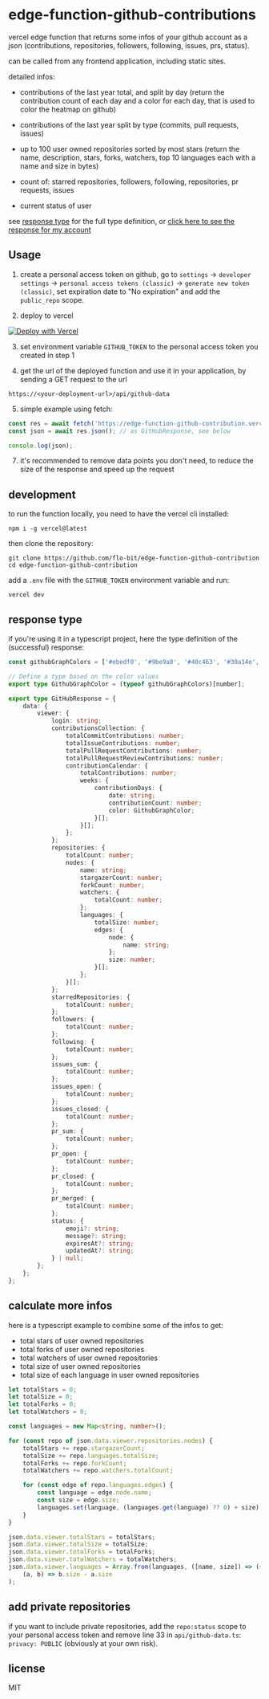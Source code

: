 # edge-function-github-contributions

vercel edge function that returns some infos of your github account as a json (contributions, repositories, followers, following, issues, prs, status).

can be called from any frontend application, including static sites.

detailed infos:

- contributions of the last year total, and split by day 
(return the contribution count of each day and a color for each day, that is used to color the heatmap on github)

- contributions of the last year split by type (commits, pull requests, issues)

- up to 100 user owned repositories sorted by most stars
(return the name, description, stars, forks, watchers, top 10 languages each with a name and size in bytes)

- count of: starred repositories, followers, following, repositories, pr requests, issues

- current status of user

see [response type](#response-type) for the full type definition, or [click here to see the response for my account](https://edge-function-github-contribution.vercel.app/api/github-data)

## Usage

1. create a personal access token on github, go to `settings` -> `developer settings` -> `personal access tokens (classic)` -> `generate new token (classic)`, set expiration date to "No expiration" and add the `public_repo` scope.

2. deploy to vercel 

[![Deploy with Vercel](https://vercel.com/button)](https://vercel.com/new/clone?repository-url=https%3A%2F%2Fgithub.com%2Fflo-bit%2Fedge-function-github-contribution&env=GITHUB_TOKEN)

3. set environment variable `GITHUB_TOKEN` to the personal access token you created in step 1

4. get the url of the deployed function and use it in your application, by sending a GET request to the url

```
https://<your-deployment-url>/api/github-data
```

5. simple example using fetch:

```js
const res = await fetch('https://edge-function-github-contribution.vercel.app/api/github-data');
const json = await res.json(); // as GitHubResponse, see below

console.log(json);
```

7. it's recommended to remove data points you don't need, to reduce the size of the response and speed up the request

## development

to run the function locally, you need to have the vercel cli installed:

```
npm i -g vercel@latest
```

then clone the repository:

```
git clone https://github.com/flo-bit/edge-function-github-contribution
cd edge-function-github-contribution
```

add a `.env` file with the `GITHUB_TOKEN` environment variable and run:

```
vercel dev
```

## response type

if you're using it in a typescript project, here the type definition of the (successful) response:

```ts
const githubGraphColors = ['#ebedf0', '#9be9a8', '#40c463', '#30a14e', '#216e39'] as const;

// Define a type based on the color values
export type GithubGraphColor = (typeof githubGraphColors)[number];

export type GitHubResponse = {
	data: {
		viewer: {
			login: string;
			contributionsCollection: {
				totalCommitContributions: number;
				totalIssueContributions: number;
				totalPullRequestContributions: number;
				totalPullRequestReviewContributions: number;
				contributionCalendar: {
					totalContributions: number;
					weeks: {
						contributionDays: {
							date: string;
							contributionCount: number;
							color: GithubGraphColor;
						}[];
					}[];
				};
			};
			repositories: {
				totalCount: number;
				nodes: {
					name: string;
					stargazerCount: number;
					forkCount: number;
					watchers: {
						totalCount: number;
					};
					languages: {
						totalSize: number;
						edges: {
							node: {
								name: string;
							};
							size: number;
						}[];
					};
				}[];
			};
			starredRepositories: {
				totalCount: number;
			};
			followers: {
				totalCount: number;
			};
			following: {
				totalCount: number;
			};
			issues_sum: {
				totalCount: number;
			};
			issues_open: {
				totalCount: number;
			};
			issues_closed: {
				totalCount: number;
			};
			pr_sum: {
				totalCount: number;
			};
			pr_open: {
				totalCount: number;
			};
			pr_closed: {
				totalCount: number;
			};
			pr_merged: {
				totalCount: number;
			};
			status: {
				emoji?: string;
				message?: string;
				expiresAt?: string;
				updatedAt?: string;
			} | null;
		};
	};
};
```

## calculate more infos

here is a typescript example to combine some of the infos to get:

- total stars of user owned repositories
- total forks of user owned repositories
- total watchers of user owned repositories
- total size of user owned repositories
- total size of each language in user owned repositories

```ts
let totalStars = 0;
let totalSize = 0;
let totalForks = 0;
let totalWatchers = 0;

const languages = new Map<string, number>();

for (const repo of json.data.viewer.repositories.nodes) {
    totalStars += repo.stargazerCount;
    totalSize += repo.languages.totalSize;
    totalForks += repo.forkCount;
    totalWatchers += repo.watchers.totalCount;

    for (const edge of repo.languages.edges) {
        const language = edge.node.name;
        const size = edge.size;
        languages.set(language, (languages.get(language) ?? 0) + size);
    }
}

json.data.viewer.totalStars = totalStars;
json.data.viewer.totalSize = totalSize;
json.data.viewer.totalForks = totalForks;
json.data.viewer.totalWatchers = totalWatchers;
json.data.viewer.languages = Array.from(languages, ([name, size]) => ({ name, size })).sort(
    (a, b) => b.size - a.size
);
```

## add private repositories

if you want to include private repositories, add the `repo:status` scope to your personal access token and remove line 33 in `api/github-data.ts`: `privacy: PUBLIC` (obviously at your own risk).

## license

MIT